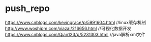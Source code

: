 # push_repo
https://www.cnblogs.com/kevingrace/p/5991604.html //linux缓存机制
http://www.woshipm.com/xiazai/216656.html //可视化数据开发
https://www.cnblogs.com/Qian123/p/5231303.html //java解析xml文件
